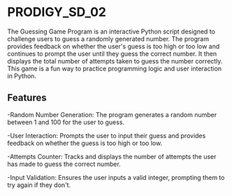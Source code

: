 # PRODIGY_SD_02
The Guessing Game Program is an interactive Python script designed to challenge users to guess a randomly generated number. The program provides feedback on whether the user's guess is too high or too low and continues to prompt the user until they guess the correct number. It then displays the total number of attempts taken to guess the number correctly. This game is a fun way to practice programming logic and user interaction in Python.

## Features
-Random Number Generation: The program generates a random number between 1 and 100 for the user to guess.

-User Interaction: Prompts the user to input their guess and provides feedback on whether the guess is too high or too low.

-Attempts Counter: Tracks and displays the number of attempts the user has made to guess the correct number.

-Input Validation: Ensures the user inputs a valid integer, prompting them to try again if they don't.
